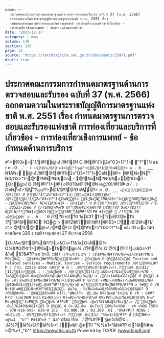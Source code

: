 ```yaml
---
name: >-
  ประกาศคณะกรรมการกำหนดมาตรฐานด้านการตรวจสอบและรับรอง ฉบับที่ 37 (พ.ศ. 2566)
  ออกตามความในพระราชบัญญัติการมาตรฐานแห่งชาติ พ.ศ. 2551 เรื่อง
  กำหนดมาตรฐานการตรวจสอบและรับรองแห่งชาติ การท่องเที่ยวและบริการที่เกี่ยวข้อง -
  การท่องเที่ยวเชิงการแพทย์ - ข้อกำหนดด้านการบริการ
date: '2023-12-27'
category: ง พิเศษ
volume: 140
section: 326
page: 31
source: 'https://ratchakitcha.soc.go.th/documents/15971.pdf'
draft: true
---
```


# ประกาศคณะกรรมการกำหนดมาตรฐานด้านการตรวจสอบและรับรอง ฉบับที่ 37 (พ.ศ. 2566) ออกตามความในพระราชบัญญัติการมาตรฐานแห่งชาติ พ.ศ. 2551 เรื่อง กำหนดมาตรฐานการตรวจสอบและรับรองแห่งชาติ การท่องเที่ยวและบริการที่เกี่ยวข้อง - การท่องเที่ยวเชิงการแพทย์ - ข้อกำหนดด้านการบริการ

#1>@0ค>11/@1ํ@ห! /@!1@! O @!@1!1/2อ"O3>1?"1อ "?"?N aa ( พ . 0 . `_`` ) ออ!@/ค/@/O!พ1>1@"?ญญ?!>@1/@!1@!OหN@!> พ . 0 . `___ N1ANอ ํ@ห! /@!1@!@1!1/2อ"O3>1?"1อOหN@!> @1NอN?N0/O3>"1>@1?NN?N0/Oอ - @1NอN?N0/N>@1Oพ0์ - Oอํ@ห! O @!@1"1>@1 อ@0?0อํ@!@!@/ค/@/O!/@!1@ _a ( _ ) OหNพ1>1@"?ญญ?!>@1/@!1@!OหN@!> พ . 0 . `___ ค>11/@1ํ@ห! /@!1@! O @!@1!1/2อ"O3>1?"1อ @ออ#1>@0ํ@ห! /@!1@!@1!1/2อ"O3>1?"1อOหN@!> @1NอN?N0/O3>"1>@1?NN?N0/Oอ - @1NอN?N0/ N>@1Oพ0์ - Oอํ@ห! O @!@1"1>@1 /@!1@!N3?N /! . 22525-2566 ? /?1@03>Nอ?0 O!"O@0#1>@0!?O ?O!?O OหO/?$3!?OO!N/?!?N#1>@0O!1@>@!BN"1@N#็!!O!P# #1>@0  /?!?N 20 พ20>@0! พ . 0 . `_` 6 /?!?0 พ!/?0 1อ#3? 1>1/อB!2@ห11/ 1?1@1@@1O! N3@ > @12ํ@!?@!/@!1@!$3>!.?์อB!2@ห11/ #1> @!11/@1ํ@ห! /@!1@! O @!@1!1/2อ"O3>1?"1อ หน้า 31 เลม 140 ตอนพิเศษ 326 ง ราชกิจจานุเบกษา 27 ธันวาคม 2566

Oอ/Aล/@!1@%@1!1/.อ&Oล>1?&1อOหN@!> O%&#O@0'1>@0ค>11/@1@ห% /@!1@% O @%@1!1/.อ&Oล>1?&1อ &?&#?P ae (พ.0. `cdd) ?Pอ/@!1@% : @1#NอN#?P0/Oล>&1>@1#?PN?P0/Oอ – @1#NอN#?P0/N>@1Oพ#0์ – Oอ@ห% O @%@1&1>@1 Tourism and related services — Medical tourism — Service requirements /@!1@%Nล#?P : /!. 22525-2566 (AO? # @ : .@%?@%/@!1@%(ล>!.?์อ@!.@ห11/ 11/@1/>@@1 : - อ&N@0 : /@!1@%@1!1/.อ&Oล>1?&1อOหN@!>%?Q - 1>&@Oอ@ห% Oล>OอO%>%@.@ห1?&(AOอ@%/0ค/@/.> /Oล>(AOQหO&1>@1 O @%@1 A Oล .@.@พQ%@1#NอN#?P0/N>@1Oพ#0์ P 0/?@ /@Nห/@0Nพ?PอQหOO%NQ/N@ @1QหO&1>@1/?ค@.@พN'็%R'!@/ค/@/ค@ ห/?อ%?#NอN#?P0/#?PN > %#@ O /0 Nห!@(ล#@@1Oพ#0์N'็%O1AQ. @ค?ญ - R/Nค1อ&คล@/0A%0์QหO&1>@1&@&? O /0%Q@#>Nล .'@#@@1Oพ#0์ ห1?อ.'@Nพ?Pอ .@.@พ N%?Qอห@'1>อ& O /0 : &##?P/R' อ&N@0 Nอ.@1อO@อ> 0?พ#์Oล>%>0@/0?พ#์ O%/#@.@ห1?&@1QO@% Nพ?Pอ.@$@1'1>P0%์ Oอ@ห% #?P/R' Oอ@ห% .@ห1?&(AOอ@%/0ค/@/.> / Oอ@ห% .@ห1?&(AOQหO&1>@1 O @%@1 A Oล.@.@พ .@ค(%/ @%/%ห%O@ : ab ห%O@ ISBN : 978-616-595- 636-9 ICS : 03.080.30 ; 03.200 .01 ."@%#?P? NO& : หOอ./@ . @%?@%/@!1@%(ล>!.?์อ@!.@ห11/ "%%พ1>1@/#?P d 1@N#พ/ห@%ค1 _^b^^ P#10?พ#์ ^ `ba^ dfab !Nอ ` ."@%#?P @ห%N@0 : .@%?@%/@!1@%(ล>!.?์อ@!.@ห11/ "%%พ1>1@/#?P d 1@N#พ/ห@%ค1 _^b^^ https://www.tisi.go.th Powered by TCPDF (www.tcpdf.org)
